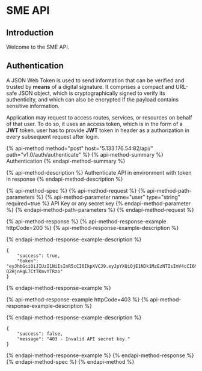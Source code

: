 # SME API

## Introduction

Welcome to the SME API.

## Authentication

A JSON Web Token is used to send information that can be verified and trusted by **means** of a digital signature. It comprises a compact and URL-safe JSON object, which is cryptographically signed to verify its authenticity, and which can also be encrypted if the payload contains sensitive information.

Application may request to access routes, services, or resources on behalf of that user. To do so, it uses an access token, which is in the form of a **JWT** token. user has to provide **JWT** token in header as a authorization in every subsequent request after login.

{% api-method method="post" host="5.133.176.54:82/api/" path="v1.0/auth/authenticate" %}
{% api-method-summary %}
Authentication
{% endapi-method-summary %}

{% api-method-description %}
Authenticate API in environment with token in response
{% endapi-method-description %}

{% api-method-spec %}
{% api-method-request %}
{% api-method-path-parameters %}
{% api-method-parameter name="user" type="string" required=true %}
API Key or any secret key
{% endapi-method-parameter %}
{% endapi-method-path-parameters %}
{% endapi-method-request %}

{% api-method-response %}
{% api-method-response-example httpCode=200 %}
{% api-method-response-example-description %}

{% endapi-method-response-example-description %}

```text
{
    "success": true,
    "token": "eyJhbGciOiJIUzI1NiIsInR5cCI6IkpXVCJ9.eyJpYXQiOjE1NDk1MzEzNTIsImV4cCI6MTU0OTYxNzc1Mn0.6cTXghU1IdDreucri4nQKK-Q2HjnHgL7CtTKmvYTRzo"
}
```
{% endapi-method-response-example %}

{% api-method-response-example httpCode=403 %}
{% api-method-response-example-description %}

{% endapi-method-response-example-description %}

```text
{
    "success": false,
    "message": "403 - Invalid API secret key."
}
```
{% endapi-method-response-example %}
{% endapi-method-response %}
{% endapi-method-spec %}
{% endapi-method %}

